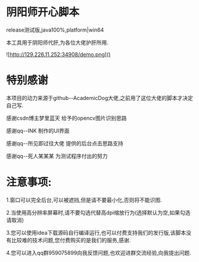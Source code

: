 # 阴阳师开心脚本

release测试版,java100%,platform|win64

本工具用于阴阳师代肝,为各位大佬护肝所用.

![http://129.226.11.252:34908/demo.png]()

# 特别感谢

本项目的动力来源于github--AcademicDog大佬,之前用了这位大佬的脚本才决定自己写.

感谢csdn博主梦里蓝天 给予的opencv图片识别思路

感谢qq--INK 制作的UI界面

感谢qq--所见即过往大佬 提供的后台点击思路支持

感谢qq--死人某某某 为测试程序付出的努力

# 注意事项:

1.窗口可以完全后台,可以被遮挡,但是请不要最小化,否则将不能识图.

2.当使用高分辨率屏幕时,请不要勾选代替高dpi缩放行为(选择默认为空,如果勾选请取消)

3.您可以使用idea下载源码自行编译运行,也可以付费支持我们的发行版,该脚本没有比较难的技术问题,您付费购买的是我们的服务,感谢.

4.您可以进入qq群959075899向我反馈问题,也欢迎进群交流经验,向我提出问题.





